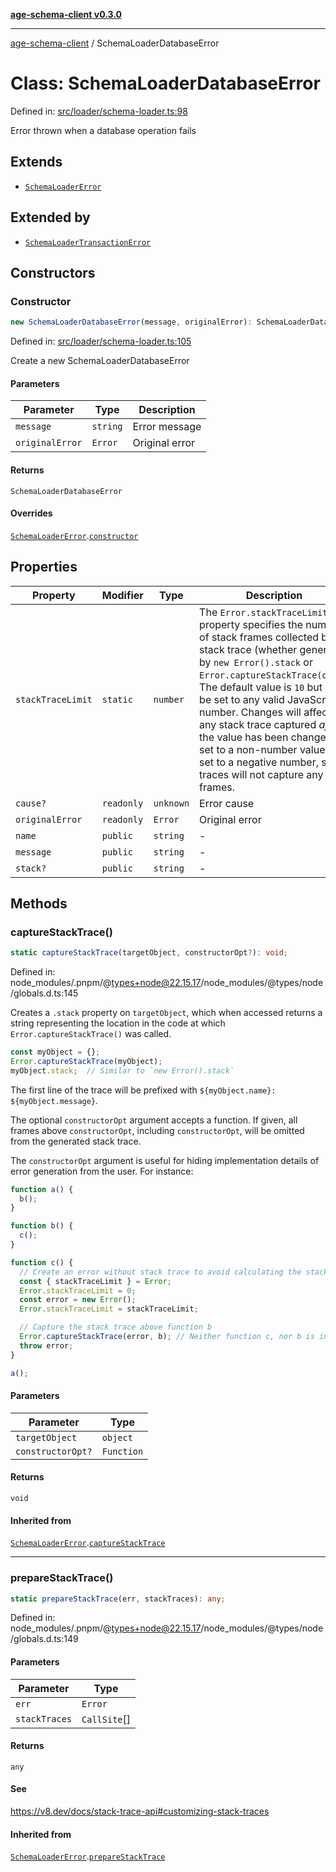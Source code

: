 [**age-schema-client v0.3.0**](../index.md)

***

[age-schema-client](../index.md) / SchemaLoaderDatabaseError

# Class: SchemaLoaderDatabaseError

Defined in: [src/loader/schema-loader.ts:98](https://github.com/standardbeagle/ageSchemaClient/blob/main/src/loader/schema-loader.ts#L98)

Error thrown when a database operation fails

## Extends

- [`SchemaLoaderError`](SchemaLoaderError.md)

## Extended by

- [`SchemaLoaderTransactionError`](SchemaLoaderTransactionError.md)

## Constructors

### Constructor

```ts
new SchemaLoaderDatabaseError(message, originalError): SchemaLoaderDatabaseError;
```

Defined in: [src/loader/schema-loader.ts:105](https://github.com/standardbeagle/ageSchemaClient/blob/main/src/loader/schema-loader.ts#L105)

Create a new SchemaLoaderDatabaseError

#### Parameters

| Parameter | Type | Description |
| ------ | ------ | ------ |
| `message` | `string` | Error message |
| `originalError` | `Error` | Original error |

#### Returns

`SchemaLoaderDatabaseError`

#### Overrides

[`SchemaLoaderError`](SchemaLoaderError.md).[`constructor`](SchemaLoaderError.md#constructor)

## Properties

| Property | Modifier | Type | Description | Inherited from | Defined in |
| ------ | ------ | ------ | ------ | ------ | ------ |
| <a id="stacktracelimit"></a> `stackTraceLimit` | `static` | `number` | The `Error.stackTraceLimit` property specifies the number of stack frames collected by a stack trace (whether generated by `new Error().stack` or `Error.captureStackTrace(obj)`). The default value is `10` but may be set to any valid JavaScript number. Changes will affect any stack trace captured _after_ the value has been changed. If set to a non-number value, or set to a negative number, stack traces will not capture any frames. | [`SchemaLoaderError`](SchemaLoaderError.md).[`stackTraceLimit`](SchemaLoaderError.md#stacktracelimit) | node\_modules/.pnpm/@types+node@22.15.17/node\_modules/@types/node/globals.d.ts:161 |
| <a id="cause"></a> `cause?` | `readonly` | `unknown` | Error cause | [`SchemaLoaderError`](SchemaLoaderError.md).[`cause`](SchemaLoaderError.md#cause) | [src/loader/schema-loader.ts:68](https://github.com/standardbeagle/ageSchemaClient/blob/main/src/loader/schema-loader.ts#L68) |
| <a id="originalerror"></a> `originalError` | `readonly` | `Error` | Original error | - | [src/loader/schema-loader.ts:105](https://github.com/standardbeagle/ageSchemaClient/blob/main/src/loader/schema-loader.ts#L105) |
| <a id="name"></a> `name` | `public` | `string` | - | [`SchemaLoaderError`](SchemaLoaderError.md).[`name`](SchemaLoaderError.md#name) | node\_modules/.pnpm/typescript@5.8.3/node\_modules/typescript/lib/lib.es5.d.ts:1076 |
| <a id="message"></a> `message` | `public` | `string` | - | [`SchemaLoaderError`](SchemaLoaderError.md).[`message`](SchemaLoaderError.md#message) | node\_modules/.pnpm/typescript@5.8.3/node\_modules/typescript/lib/lib.es5.d.ts:1077 |
| <a id="stack"></a> `stack?` | `public` | `string` | - | [`SchemaLoaderError`](SchemaLoaderError.md).[`stack`](SchemaLoaderError.md#stack) | node\_modules/.pnpm/typescript@5.8.3/node\_modules/typescript/lib/lib.es5.d.ts:1078 |

## Methods

### captureStackTrace()

```ts
static captureStackTrace(targetObject, constructorOpt?): void;
```

Defined in: node\_modules/.pnpm/@types+node@22.15.17/node\_modules/@types/node/globals.d.ts:145

Creates a `.stack` property on `targetObject`, which when accessed returns
a string representing the location in the code at which
`Error.captureStackTrace()` was called.

```js
const myObject = {};
Error.captureStackTrace(myObject);
myObject.stack;  // Similar to `new Error().stack`
```

The first line of the trace will be prefixed with
`${myObject.name}: ${myObject.message}`.

The optional `constructorOpt` argument accepts a function. If given, all frames
above `constructorOpt`, including `constructorOpt`, will be omitted from the
generated stack trace.

The `constructorOpt` argument is useful for hiding implementation
details of error generation from the user. For instance:

```js
function a() {
  b();
}

function b() {
  c();
}

function c() {
  // Create an error without stack trace to avoid calculating the stack trace twice.
  const { stackTraceLimit } = Error;
  Error.stackTraceLimit = 0;
  const error = new Error();
  Error.stackTraceLimit = stackTraceLimit;

  // Capture the stack trace above function b
  Error.captureStackTrace(error, b); // Neither function c, nor b is included in the stack trace
  throw error;
}

a();
```

#### Parameters

| Parameter | Type |
| ------ | ------ |
| `targetObject` | `object` |
| `constructorOpt?` | `Function` |

#### Returns

`void`

#### Inherited from

[`SchemaLoaderError`](SchemaLoaderError.md).[`captureStackTrace`](SchemaLoaderError.md#capturestacktrace)

***

### prepareStackTrace()

```ts
static prepareStackTrace(err, stackTraces): any;
```

Defined in: node\_modules/.pnpm/@types+node@22.15.17/node\_modules/@types/node/globals.d.ts:149

#### Parameters

| Parameter | Type |
| ------ | ------ |
| `err` | `Error` |
| `stackTraces` | `CallSite`[] |

#### Returns

`any`

#### See

https://v8.dev/docs/stack-trace-api#customizing-stack-traces

#### Inherited from

[`SchemaLoaderError`](SchemaLoaderError.md).[`prepareStackTrace`](SchemaLoaderError.md#preparestacktrace)
